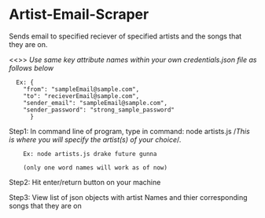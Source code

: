 # Artist-Email-Scraper
Sends email to specified reciever of specified artists and the songs that they are on.

<<<BEFORE STARTING: Create sample JSON file named credentials.json file>>>
*Use same key attribute names within your own credentials.json file as follows below*
	  
	  Ex: {
	  	"from": "sampleEmail@sample.com",
	  	"to": "recieverEmail@sample.com",
	  	"sender_email": "sampleEmail@sample.com",
	  	"sender_password": "strong_sample_password"
	      }

Step1: In command line of program, type in command: node artists.js /*This is where you will specify the artist(s) of your choice*/.

        Ex: node artists.js drake future gunna
	
        (only one word names will work as of now)
        
Step2: Hit enter/return button on your machine

Step3: View list of json objects with artist Names and thier corresponding songs that they are on
